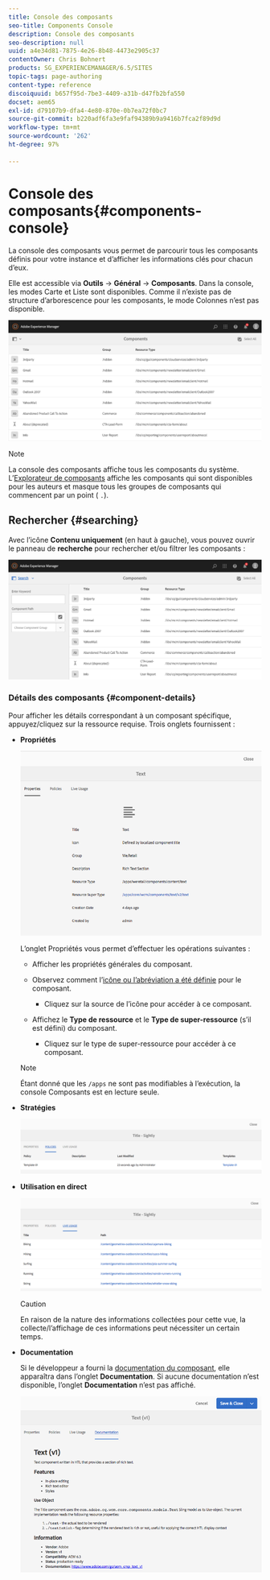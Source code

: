 ```yaml
---
title: Console des composants
seo-title: Components Console
description: Console des composants
seo-description: null
uuid: a4e34d81-7875-4e26-8b48-4473e2905c37
contentOwner: Chris Bohnert
products: SG_EXPERIENCEMANAGER/6.5/SITES
topic-tags: page-authoring
content-type: reference
discoiquuid: b657f95d-7be3-4409-a31b-d47fb2bfa550
docset: aem65
exl-id: d79107b9-dfa4-4e80-870e-0b7ea72f0bc7
source-git-commit: b220adf6fa3e9faf94389b9a9416b7fca2f89d9d
workflow-type: tm+mt
source-wordcount: '262'
ht-degree: 97%

---
```


# Console des composants{#components-console}

La console des composants vous permet de parcourir tous les composants définis pour votre instance et d’afficher les informations clés pour chacun d’eux.

Elle est accessible via **Outils** -> **Général** -> **Composants**. Dans la console, les modes Carte et Liste sont disponibles. Comme il n’existe pas de structure d’arborescence pour les composants, le mode Colonnes n’est pas disponible.

![screen-shot_2019-03-05at113145](assets/screen-shot_2019-03-05at113145.png)

>[!NOTE]
>
>La console des composants affiche tous les composants du système. L’[Explorateur de composants](/help/sites-authoring/author-environment-tools.md#components-browser) affiche les composants qui sont disponibles pour les auteurs et masque tous les groupes de composants qui commencent par un point ( `.`).

## Rechercher {#searching}

Avec l’icône **Contenu uniquement** (en haut à gauche), vous pouvez ouvrir le panneau de **recherche** pour rechercher et/ou filtrer les composants :

![screen-shot_2019-03-05at113251](assets/screen-shot_2019-03-05at113251.png)

### Détails des composants {#component-details}

Pour afficher les détails correspondant à un composant spécifique, appuyez/cliquez sur la ressource requise. Trois onglets fournissent :

* **Propriétés**

   ![screen_shot_2018-03-27at165847](assets/screen_shot_2018-03-27at165847.png)

   L’onglet Propriétés vous permet d’effectuer les opérations suivantes :

   * Afficher les propriétés générales du composant.
   * Observez comment l’[icône ou l’abréviation a été définie](/help/sites-developing/components-basics.md#component-icon-in-touch-ui) pour le composant.

      * Cliquez sur la source de l’icône pour accéder à ce composant.
   * Affichez le **Type de ressource** et le **Type de super-ressource** (s’il est défini) du composant.

      * Cliquez sur le type de super-ressource pour accéder à ce composant.
   >[!NOTE]
   >
   >Étant donné que les `/apps` ne sont pas modifiables à l’exécution, la console Composants est en lecture seule.

* **Stratégies**

   ![chlimage_1-169](assets/chlimage_1-169.png)

* **Utilisation en direct**

   ![chlimage_1-170](assets/chlimage_1-170.png)

   >[!CAUTION]
   >
   >En raison de la nature des informations collectées pour cette vue, la collecte/l’affichage de ces informations peut nécessiter un certain temps.

* **Documentation**

   Si le développeur a fourni la [documentation du composant](/help/sites-developing/developing-components.md#documenting-your-component), elle apparaîtra dans l’onglet **Documentation**. Si aucune documentation n’est disponible, l’onglet **Documentation** n’est pas affiché.

   ![chlimage_1-171](assets/chlimage_1-171.png)
